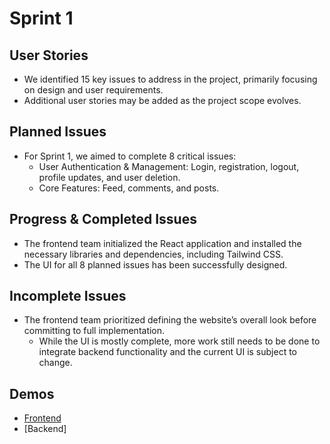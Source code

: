 # Sprint 1

## User Stories
- We identified 15 key issues to address in the project, primarily focusing on design and user requirements.
- Additional user stories may be added as the project scope evolves.

## Planned Issues
- For Sprint 1, we aimed to complete 8 critical issues:
  - User Authentication & Management: Login, registration, logout, profile updates, and user deletion.
  - Core Features: Feed, comments, and posts.

## Progress & Completed Issues
- The frontend team initialized the React application and installed the necessary libraries and dependencies, including Tailwind CSS.
- The UI for all 8 planned issues has been successfully designed.

## Incomplete Issues
- The frontend team prioritized defining the website’s overall look before committing to full implementation.
  - While the UI is mostly complete, more work still needs to be done to integrate backend functionality and the current UI is subject to change.

## Demos
- [Frontend](https://drive.google.com/file/d/1vd5z2KagNu0IWx2A81BlvunXyC8bc0lM/view?usp=drive_link)
- [Backend]
